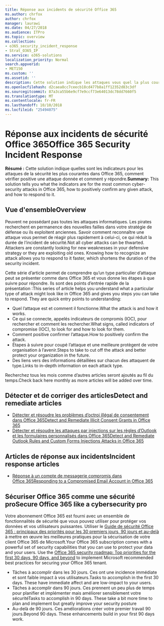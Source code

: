 ```yaml
---
title: Réponse aux incidents de sécurité Office 365
ms.author: chrfox
author: chrfox
manager: laurawi
ms.date: 04/27/2018
ms.audience: ITPro
ms.topic: overview
ms.collection:
- o365_security_incident_response
- Strat_O365_IP
ms.service: o365-solutions
localization_priority: Normal
search.appverid:
- MET150
ms.custom: ''
ms.assetid: ''
description: Cette solution indique les attaques vous quel la plus courantes la sécurité peut se présenter comme dans Office 365 et comment y répondre
ms.openlocfilehash: d2caea8cc7ceecb18cd477b8a1ff12352d83c3df
ms.sourcegitcommit: 87a3ca55b6e9cf7e9ccf73e64013dc78dd7660f5
ms.translationtype: MT
ms.contentlocale: fr-FR
ms.lasthandoff: 10/10/2018
ms.locfileid: "25494075"
---
```

# <a name="office-365-security-incident-response"></a><span data-ttu-id="d353f-103">Réponse aux incidents de sécurité Office 365</span><span class="sxs-lookup"><span data-stu-id="d353f-103">Office 365 Security Incident Response</span></span>

 <span data-ttu-id="d353f-104">**Résumé :** Cette solution indique quelles sont les indicateurs pour les attaques de la sécurité les plus courantes dans Office 365, comment vérifier positive une attaque donnée et comment y répondre.</span><span class="sxs-lookup"><span data-stu-id="d353f-104">**Summary:** This solution tells you what the indicators are for the most common cyber-security attacks in Office 365, how to positively confirm any given attack, and how to respond to it.</span></span>
  
## <a name="overview"></a><span data-ttu-id="d353f-105">Vue d'ensemble</span><span class="sxs-lookup"><span data-stu-id="d353f-105">Overview</span></span>
<span data-ttu-id="d353f-p101">Peuvent ne possédant pas toutes les attaques informatiques. Les pirates recherchent en permanence des nouvelles failles dans votre stratégie de défense ou ils exploitent anciennes. Savoir comment reconnaître une attaque vous permet de réagir plus rapidement à celui-ci, ce qui réduit la durée de l’incident de sécurité.</span><span class="sxs-lookup"><span data-stu-id="d353f-p101">Not all cyber attacks can be thwarted. Attackers are constantly looking for new weaknesses in your defensive strategy or they are exploiting old ones. Knowing how to recognize an attack allows you to respond to it faster, which shortens the duration of the security incident.</span></span>

<span data-ttu-id="d353f-p102">Cette série d’article permet de comprendre qu’un type particulier d’attaque peut se présenter comme dans Office 365 et vous donne les étapes à que suivre pour répondre. Ils sont des points d’entrée rapide de la présentation :</span><span class="sxs-lookup"><span data-stu-id="d353f-p102">This series of article helps you understand what a particular type of attack might look like in Office 365 and gives you steps you can take to respond. They are quick entry points to understanding:</span></span>
 
- <span data-ttu-id="d353f-111">Quel l’attaque est et comment il fonctionne.</span><span class="sxs-lookup"><span data-stu-id="d353f-111">What the attack is and how it works.</span></span>
- <span data-ttu-id="d353f-112">Ce qui se connecte, appelés indicateurs de compromis (IOC), pour rechercher et comment les rechercher.</span><span class="sxs-lookup"><span data-stu-id="d353f-112">What signs, called indicators of compromise (IOC), to look for and how to look for them.</span></span>
- <span data-ttu-id="d353f-113">Comment positive confirmer l’attaque.</span><span class="sxs-lookup"><span data-stu-id="d353f-113">How to positively confirm the attack.</span></span>
- <span data-ttu-id="d353f-114">Étapes à suivre pour coupé l’attaque et une meilleure protègent de votre organisation à l’avenir.</span><span class="sxs-lookup"><span data-stu-id="d353f-114">Steps to take to cut off the attack and better protect your organization in the future.</span></span>
- <span data-ttu-id="d353f-115">Des liens vers des informations détaillées sur chacun des attaquent de type.</span><span class="sxs-lookup"><span data-stu-id="d353f-115">Links to in-depth information on each attack type.</span></span>

<span data-ttu-id="d353f-116">Recherchez tous les mois comme d’autres articles seront ajoutés au fil du temps.</span><span class="sxs-lookup"><span data-stu-id="d353f-116">Check back here monthly as more articles will be added over time.</span></span>

## <a name="detect-and-remediate-articles"></a><span data-ttu-id="d353f-117">Détecter et de corriger des articles</span><span class="sxs-lookup"><span data-stu-id="d353f-117">Detect and remediate articles</span></span>

- [<span data-ttu-id="d353f-118">Détecter et résoudre les problèmes d’octroi illégal de consentement dans Office 365</span><span class="sxs-lookup"><span data-stu-id="d353f-118">Detect and Remediate Illicit Consent Grants in Office 365</span></span>](detect-and-remediate-illicit-consent-grants.md)
- [<span data-ttu-id="d353f-119">Détecter et résoudre les attaques par injections sur les règles d’Outlook et les formulaires personnalisés dans Office 365</span><span class="sxs-lookup"><span data-stu-id="d353f-119">Detect and Remediate Outlook Rules and Custom Forms Injections Attacks in Office 365</span></span>](detect-and-remediate-outlook-rules-forms-attack.md)
 
## <a name="incident-response-articles"></a><span data-ttu-id="d353f-120">Articles de réponse aux incidents</span><span class="sxs-lookup"><span data-stu-id="d353f-120">Incident response articles</span></span>

- [<span data-ttu-id="d353f-121">Réponse à un compte de messagerie compromis dans Office 365</span><span class="sxs-lookup"><span data-stu-id="d353f-121">Responding to a Compromised Email Account in Office 365</span></span>](responding-to-a-compromised-email-account.md)

## <a name="secure-office-365-like-a-cybersecurity-pro"></a><span data-ttu-id="d353f-122">Sécuriser Office 365 comme une sécurité pro</span><span class="sxs-lookup"><span data-stu-id="d353f-122">Secure Office 365 like a cybersecurity pro</span></span>
<span data-ttu-id="d353f-p103">Votre abonnement Office 365 est fourni avec un ensemble de fonctionnalités de sécurité que vous pouvez utiliser pour protéger vos données et vos utilisateurs puissantes.  Utiliser le [Guide de sécurité Office 365 : principaux des priorités pour les 30 premiers jours, 90 jours et au-delà](https://support.office.com/article/Office-365-security-roadmap-Top-priorities-for-the-first-30-days-90-days-and-beyond-28c86a1c-e4dd-4aad-a2a6-c768a21cb352) à mettre en œuvre les meilleures pratiques pour la sécurisation de votre client Office 365 de Microsoft.</span><span class="sxs-lookup"><span data-stu-id="d353f-p103">Your Office 365 subscription comes with a powerful set of security capabilities that you can use to protect your data and your users.  Use the [Office 365 security roadmap: Top priorities for the first 30 days, 90 days, and beyond](https://support.office.com/article/Office-365-security-roadmap-Top-priorities-for-the-first-30-days-90-days-and-beyond-28c86a1c-e4dd-4aad-a2a6-c768a21cb352) to implement Microsoft recommended best practices for securing your Office 365 tenant.</span></span>
- <span data-ttu-id="d353f-p104">Tâches à accomplir dans les 30 jours.  Ces ont une incidence immédiate et sont faible impact à vos utilisateurs.</span><span class="sxs-lookup"><span data-stu-id="d353f-p104">Tasks to accomplish in the first 30 days.  These have immediate affect and are low-impact to your users.</span></span>
- <span data-ttu-id="d353f-p105">Tâches à accomplir dans 90 jours. Ces prennent un peu plus de temps pour planifier et implémenter mais améliorer sensiblement votre sécurité</span><span class="sxs-lookup"><span data-stu-id="d353f-p105">Tasks to accomplish in 90 days. These take a bit more time to plan and implement but greatly improve your security posture</span></span>
- <span data-ttu-id="d353f-p106">Au-delà de 90 jours. Ces améliorations créer votre premier travail 90 jours.</span><span class="sxs-lookup"><span data-stu-id="d353f-p106">Beyond 90 days. These enhancements build in your first 90 days work.</span></span>






